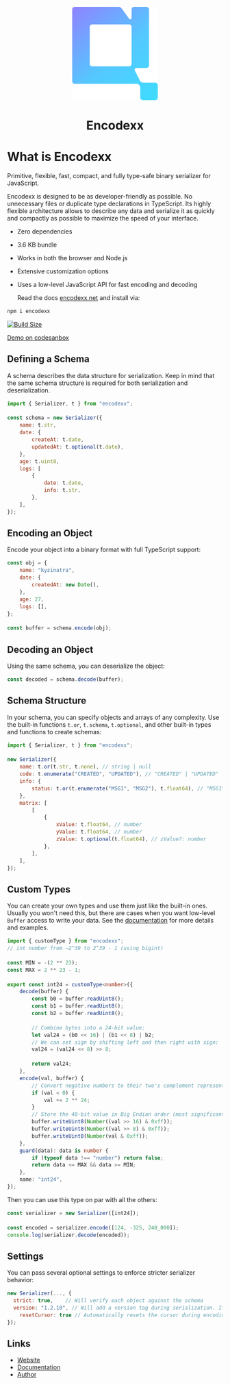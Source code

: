 <p align="center">
  <img src="https://raw.githubusercontent.com/kyzinatra/encodexx/master/public/logo.svg" alt="logo" width="200px" />
  <h1 align="center">Encodexx</h1>
</p>

# What is Encodexx

Primitive, flexible, fast, compact, and fully type-safe binary serializer for JavaScript.

Encodexx is designed to be as developer-friendly as possible. No unnecessary files or duplicate type declarations in TypeScript. Its highly flexible architecture allows to describe any data and serialize it as quickly and compactly as possible to maximize the speed of your interface.

- Zero dependencies
- 3.6 KB bundle
- Works in both the browser and Node.js
- Extensive customization options
- Uses a low-level JavaScript API for fast encoding and decoding

  Read the docs [encodexx.net](https://encodexx.net) and install via:

```bash
npm i encodexx
```

[![Build Size](https://img.shields.io/bundlephobia/minzip/encodexx?label=bundle%20size&style=flat&colorA=000000&colorB=000000)](https://bundlephobia.com/result?p=encodexx)

[Demo on codesanbox](https://codesandbox.io/p/sandbox/gd4jhj)

## Defining a Schema

A schema describes the data structure for serialization. Keep in mind that the same schema structure is required for both serialization and deserialization.

```js
import { Serializer, t } from "encodexx";

const schema = new Serializer({
	name: t.str,
	date: {
		createAt: t.date,
		updatedAt: t.optional(t.date),
	},
	age: t.uint8,
	logs: [
		{
			date: t.date,
			info: t.str,
		},
	],
});
```

## Encoding an Object

Encode your object into a binary format with full TypeScript support:

```js
const obj = {
	name: "kyzinatra",
	date: {
		createdAt: new Date(),
	},
	age: 27,
	logs: [],
};

const buffer = schema.encode(obj);
```

## Decoding an Object

Using the same schema, you can deserialize the object:

```js
const decoded = schema.decode(buffer);
```

## Schema Structure

In your schema, you can specify objects and arrays of any complexity. Use the built-in functions `t.or`, `t.schema`, `t.optional`, and other built-in types and functions to create schemas:

```js
import { Serializer, t } from "encodexx";

new Serializer({
	name: t.or(t.str, t.none), // string | null
	code: t.enumerate("CREATED", "UPDATED"), // "CREATED" | "UPDATED"
	info: {
		status: t.or(t.enumerate("MSG1", "MSG2"), t.float64), // "MSG1" | "MSG2" | number
	},
	matrix: [
		[
			{
				xValue: t.float64, // number
				yValue: t.float64, // number
				zValue: t.optional(t.float64), // zValue?: number
			},
		],
	],
});
```

## Custom Types

You can create your own types and use them just like the built-in ones. Usually you won't need this, but there are cases when you want low-level `Buffer` access to write your data. See the [documentation](https://encodexx.net/docs) for more details and examples.

```ts
import { customType } from "encodexx";
// int number from −2^39 to 2^39 - 1 (using bigint)

const MIN = -(2 ** 23);
const MAX = 2 ** 23 - 1;

export const int24 = customType<number>({
	decode(buffer) {
		const b0 = buffer.readUint8();
		const b1 = buffer.readUint8();
		const b2 = buffer.readUint8();

		// Combine bytes into a 24-bit value:
		let val24 = (b0 << 16) | (b1 << 8) | b2;
		// We can set sign by shifting left and then right with sign:
		val24 = (val24 << 8) >> 8;

		return val24;
	},
	encode(val, buffer) {
		// Convert negative numbers to their two's complement representation in 24 bits.
		if (val < 0) {
			val += 2 ** 24;
		}
		// Store the 40-bit value in Big Endian order (most significant byte first).
		buffer.writeUint8(Number((val >> 16) & 0xff));
		buffer.writeUint8(Number((val >> 8) & 0xff));
		buffer.writeUint8(Number(val & 0xff));
	},
	guard(data): data is number {
		if (typeof data !== "number") return false;
		return data <= MAX && data >= MIN;
	},
	name: "int24",
});
```

Then you can use this type on par with all the others:

```js
const serializer = new Serializer([int24]);

const encoded = serializer.encode([124, -325, 240_000]);
console.log(serializer.decode(encoded));
```

## Settings

You can pass several optional settings to enforce stricter serializer behavior:

```js
new Serializer(..., {
  strict: true,    // Will verify each object against the schema
  version: "1.2.10", // Will add a version tag during serialization. If the versions don't match during deserialization, it will throw an error
	resetCursor: true // Automatically resets the cursor during encoding and decoding. This parameter is needed for implementing complex custom types and is not required for normal usage. default - true
});
```

## Links

- [Website](https://encodexx.net)
- [Documentation](https://encodexx.net/docs)
- [Author](https://github.com/kyzinatra)
